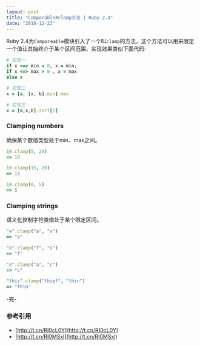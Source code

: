 ```yaml
---
layout: post
title: "Comparable#clamp方法 | Ruby 2.4"
date: "2016-12-23"
---
```


Ruby 2.4为`Compareable`模块引入了一个叫`clamp`的方法，这个方法可以用来限定一个值让其始终介于某个区间范围，实现效果类似下面代码:

```ruby
# 实现一
if x <=> min < 0, x = min; 
if x <=> max > 0 , x = max
else x

# 实现二
x = [a, [x, b].min].max

# 实现三
x = [a,x,b].sort[1]
```

### Clamping numbers
确保某个数值类型处于min、max之间。

```ruby
10.clamp(5, 20)
=> 10

10.clamp(15, 20)
=> 15

10.clamp(0, 5)
=> 5
```

### Clamping strings
语义化控制字符类值处于某个限定区间。

```ruby
"e".clamp("a", "s")
=> "e"

"e".clamp("f", "s")
=> "f"

"e".clamp("a", "c")
=> "c"

"this".clamp("thief", "thin")
=> "thin"
```

-完-

### 参考引用
+ [http://t.cn/RI0cL0Y](http://t.cn/RI0cL0Y)
+ [http://t.cn/RI0MSxl](http://t.cn/RI0MSxl)
